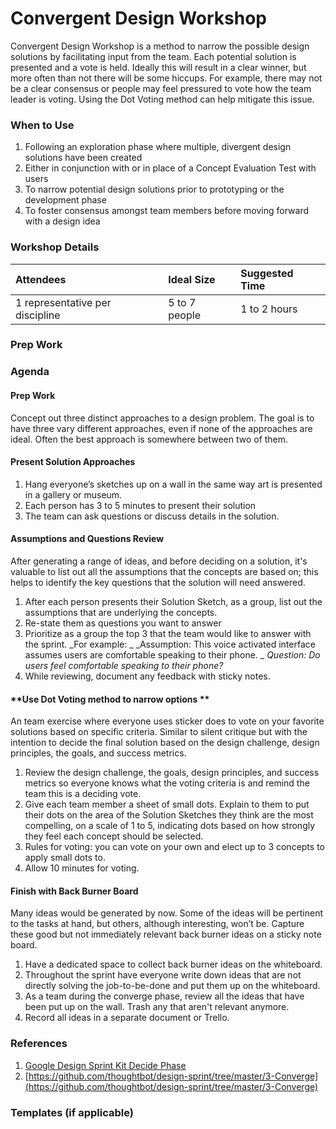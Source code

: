 # Convergent Design Workshop

Convergent Design Workshop is a method to narrow the possible design solutions by facilitating input from the team. Each potential solution is presented and a vote is held. Ideally this will result in a clear winner, but more often than not there will be some hiccups. For example, there may not be a clear consensus or people may feel pressured to vote how the team leader is voting. Using the Dot Voting method can help mitigate this issue.

### When to Use

1. Following an exploration phase where multiple, divergent design solutions have been created
2. Either in conjunction with or in place of a Concept Evaluation Test with users
3. To narrow potential design solutions prior to prototyping or the development phase
4. To foster consensus amongst team members before moving forward with a design idea

### Workshop Details

| Attendees | Ideal Size | Suggested Time |
| :--- | :--- | :--- |
| 1 representative per discipline | 5 to 7 people | 1 to 2 hours |

### Prep Work

### Agenda

#### Prep Work

Concept out three distinct approaches to a design problem. The goal is to have three vary different approaches, even if none of the approaches are ideal. Often the best approach is somewhere between two of them.

#### **Present Solution Approaches**

1. Hang everyone’s sketches up on a wall in the same way art is presented in a gallery or museum.
2. Each person has 3 to 5 minutes to present their solution
3. The team can ask questions or discuss details in the solution.

#### Assumptions and Questions Review

After generating a range of ideas, and before deciding on a solution, it's valuable to list out all the assumptions that the concepts are based on; this helps to identify the key questions that the solution will need answered.

1. After each person presents their Solution Sketch, as a group, list out the assumptions that are underlying the concepts.
2. Re-state them as questions you want to answer
3. Prioritize as a group the top 3 that the team would like to answer with the sprint.
   _For example:  _
   _Assumption: This voice activated interface assumes users are comfortable speaking to their phone.                        _
   _Question: Do users feel comfortable speaking to their phone?_
4. While reviewing, document any feedback with sticky notes.

#### **Use Dot Voting method to narrow options **

An team exercise where everyone uses sticker does to vote on your favorite solutions based on specific criteria. Similar to silent critique but with the intention to decide the final solution based on the design challenge, design principles, the goals, and success metrics.

1. Review the design challenge, the goals, design principles, and success metrics so everyone knows what the voting criteria is and remind the team this is a deciding vote.
2. Give each team member a sheet of small dots. Explain to them to put their dots on the area of the Solution Sketches they think are the most compelling, on a scale of 1 to 5, indicating dots based on how strongly they feel each concept should be selected.
3. Rules for voting: you can vote on your own and elect up to 3 concepts to apply small dots to.
4. Allow 10 minutes for voting.

#### Finish with Back Burner Board

Many ideas would be generated by now. Some of the ideas will be pertinent to the tasks at hand, but others, although interesting, won’t be. Capture these good but not immediately relevant back burner ideas on a sticky note board.

1. Have a dedicated space to collect back burner ideas on the whiteboard.
2. Throughout the sprint have everyone write down ideas that are not directly solving the job-to-be-done and put them up on the whiteboard.
3. As a team during the converge phase, review all the ideas that have been put up on the wall. Trash any that aren't relevant anymore.
4. Record all ideas in a separate document or Trello.

### References

1. [Google Design Sprint Kit Decide Phase](https://designsprintkit.withgoogle.com/methods/decide/)
2. [https://github.com/thoughtbot/design-sprint/tree/master/3-Converge](https://github.com/thoughtbot/design-sprint/tree/master/3-Converge)

### Templates \(if applicable\)



